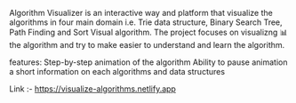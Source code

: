 Algorithm Visualizer is an interactive way and platform that visualize the algorithms in four main domain i.e. Trie data structure, Binary Search Tree, Path Finding and Sort Visual algorithm. 
The project focuses on visualizng 📊 the algorithm and try to make easier to understand and learn the algorithm.

features:
Step-by-step animation of the algorithm
Ability to pause animation
a short information on each algorithms and data structures

Link :- https://visualize-algorithms.netlify.app
